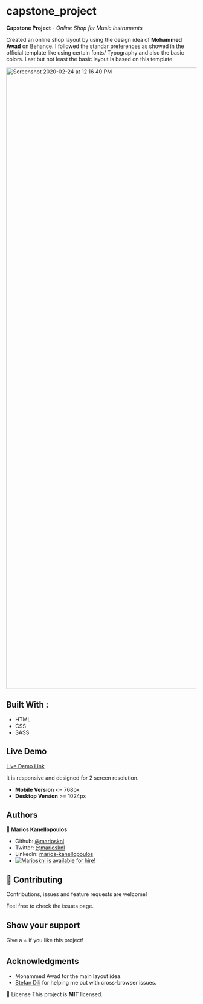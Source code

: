 # capstone_project
**Capstone Project** - *Online Shop for Music Instruments*

Created an online shop layout by using the design idea of **Mohammed Awad** on Behance. I followed the standar preferences as showed in the official template like using certain fonts/ Typography and also the basic colors. Last but not least the basic layout is based on this template.

<img width="1640" alt="Screenshot 2020-02-24 at 12 16 40 PM" src="https://user-images.githubusercontent.com/50610396/75144425-8d919900-56ff-11ea-9422-b56a1d30015f.png">


**Built With** :
---
- HTML
- CSS
- SASS

Live Demo
---
[Live Demo Link](https://raw.githack.com/mariosknl/capstone_project/feature-branch/index.html)

It is responsive and designed for 2 screen resolution. 
- **Mobile Version** <= 768px
- **Desktop Version** >= 1024px

**Authors**
---
**👤 Marios Kanellopoulos**
- Github: [@mariosknl](https://github.com/mariosknl)
- Twitter: [@mariosknl](https://twitter.com/MariosKnl)
- Linkedln: [marios-kanellopoulos](https://www.linkedin.com/in/marios-kanellopoulos-a99332181/)
- [![Mariosknl is available for hire!](http://hireable.me/mariosknl)](http://hireable.me/p/mariosknl)

🤝 **Contributing**
---
Contributions, issues and feature requests are welcome!

Feel free to check the issues page.

**Show your support**
---
 Give a ⭐️ if you like this project!

**Acknowledgments** 
---
- Mohammed Awad for the main layout idea.
- [Stefan Dili](http://github.com/dili021) for helping me out with cross-browser issues.

📝 License
This project is **MIT** licensed.